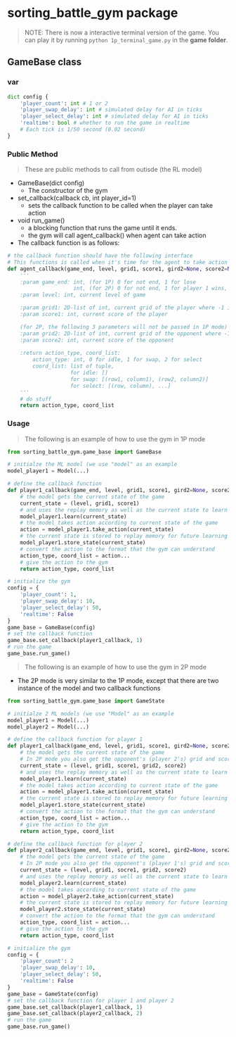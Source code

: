 # sorting_battle_gym package
> NOTE: There is now a interactive terminal version of the game. You can play it by running `python 1p_terminal_game.py` in the **game folder**. 
## GameBase class
### var
```python
dict config {
    'player_count': int # 1 or 2
    'player_swap_delay': int # simulated delay for AI in ticks
    'player_select_delay': int # simulated delay for AI in ticks
    'realtime': bool # whether to run the game in realtime
    # Each tick is 1/50 second (0.02 second)
}
```
### Public Method
> These are public methods to call from outisde (the RL model)
- GameBase(dict config)
    - The constructor of the gym
- set_callback(callback cb, int player_id=1) 
    - sets the callback function to be called when the player can take action
- void run_game()
    - a blocking function that runs the game until it ends.
    - the gym will call agent_callback() when agent can take action
- The callback function is as follows:
```python
# the callback function should have the following interface
# This functions is called when it's time for the agent to take action
def agent_callback(game_end, level, grid1, score1, gird2=None, score2=None):
    '''
    :param game_end: int, (for 1P) 0 for not end, 1 for lose
                     int, (for 2P) 0 for not end, 1 for player 1 wins, 2 for player 2 wins
    :param level: int, current level of game

    :param grid1: 2D-list of int, current grid of the player where -1 is empty, -2 is garbage, other valid values are >= 0
    :param score1: int, current score of the player

    (for 2P, the following 3 parameters will not be passed in 1P mode)
    :param grid2: 2D-list of int, current grid of the opponent where -1 is empty, -2 is garbage, other valid values are >= 0
    :param score2: int, current score of the opponent
    
    :return action_type, coord_list: 
        action_type: int, 0 for idle, 1 for swap, 2 for select
        coord_list: list of tuple, 
                    for idle: []
                    for swap: [(row1, column1), (row2, column2)]
                    for select: [(row, column), ...]
    '''
    # do stuff
    return action_type, coord_list
```
### Usage
> The following is an example of how to use the gym in 1P mode
```python
from sorting_battle_gym.game_base import GameBase

# initialze the ML model (we use "model" as an example
model_player1 = Model(...)

# define the callback function
def player1_callback(game_end, level, grid1, score1, gird2=None, score2=None):
    # the model gets the current state of the game
    current_state = (level, grid1, score1)
    # and uses the replay memory as well as the current state to learn
    model_player1.learn(current_state)
    # the model takes action according to current state of the game
    action = model_player1.take_action(current_state)
    # the current state is stored to replay memory for future learning
    model_player1.store_state(current_state)
    # convert the action to the format that the gym can understand
    action_type, coord_list = action...
    # give the action to the gym
    return action_type, coord_list

# initialize the gym
config = {
    'player_count': 1,
    'player_swap_delay': 10,
    'player_select_delay': 50,
    'realtime': False
}
game_base = GameBase(config)
# set the callback function
game_base.set_callback(player1_callback, 1)
# run the game
game_base.run_game()
```
> The following is an example of how to use the gym in 2P mode
- The 2P mode is very similar to the 1P mode, except that there are two instance of the model and two callback functions
```python
from sorting_battle_gym.game_base import GameState

# initialze 2 ML models (we use "Model" as an example
model_player1 = Model(...)
model_player2 = Model(...)

# define the callback function for player 1
def player1_callback(game_end, level, grid1, score1, gird2=None, score2=None):
    # the model gets the current state of the game
    # In 2P mode you also get the opponent's (player 2's) grid and score
    current_state = (level, grid1, score1, grid2, score2)
    # and uses the replay memory as well as the current state to learn
    model_player1.learn(current_state)
    # the model takes action according to current state of the game
    action = model_player1.take_action(current_state)
    # the current state is stored to replay memory for future learning
    model_player1.store_state(current_state)
    # convert the action to the format that the gym can understand
    action_type, coord_list = action...
    # give the action to the gym
    return action_type, coord_list

# define the callback function for player 2
def player2_callback(game_end, level, grid1, score1, gird2=None, score2=None):
    # the model gets the current state of the game
    # In 2P mode you also get the opponent's (player 1's) grid and score
    current_state = (level, grid1, socre1, grid2, score2)
    # and uses the replay memory as well as the current state to learn
    model_player2.learn(current_state)
    # the model takes according to current state of the game
    action = model_player2.take_action(current_state)
    # the current state is stored to replay memory for future learning
    model_player2.store_state(current_state)
    # convert the action to the format that the gym can understand
    action_type, coord_list = action...
    # give the action to the gym
    return action_type, coord_list

# initialize the gym
config = {
    'player_count': 2
    'player_swap_delay': 10,
    'player_select_delay': 50,
    'realtime': False
}
game_base = GameState(config)
# set the callback function for player 1 and player 2
game_base.set_callback(player1_callback, 1)
game_base.set_callback(player2_callback, 2)
# run the game
game_base.run_game()
```